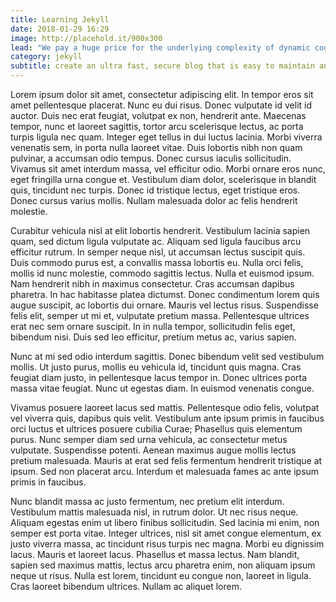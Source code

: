 ```yaml
---
title: Learning Jekyll
date: 2018-01-29 16:29
image: http://placehold.it/900x300
lead: "We pay a huge price for the underlying complexity of dynamic code running on a server for every request - a price we could avoid paying entirely when this kind of complexity is not needed."
category: jekyll
subtitle: create an ultra fast, secure blog that is easy to maintain and easy to scale
---
```


Lorem ipsum dolor sit amet, consectetur adipiscing elit. In tempor eros sit amet pellentesque placerat. Nunc eu dui risus. Donec vulputate id velit id auctor. Duis nec erat feugiat, volutpat ex non, hendrerit ante. Maecenas tempor, nunc et laoreet sagittis, tortor arcu scelerisque lectus, ac porta turpis ligula nec quam. Integer eget tellus in dui luctus lacinia. Morbi viverra venenatis sem, in porta nulla laoreet vitae. Duis lobortis nibh non quam pulvinar, a accumsan odio tempus. Donec cursus iaculis sollicitudin. Vivamus sit amet interdum massa, vel efficitur odio. Morbi ornare eros nunc, eget fringilla urna congue et. Vestibulum diam dolor, scelerisque in blandit quis, tincidunt nec turpis. Donec id tristique lectus, eget tristique eros. Donec cursus varius mollis. Nullam malesuada dolor ac felis hendrerit molestie.

Curabitur vehicula nisl at elit lobortis hendrerit. Vestibulum lacinia sapien quam, sed dictum ligula vulputate ac. Aliquam sed ligula faucibus arcu efficitur rutrum. In semper neque nisl, ut accumsan lectus suscipit quis. Duis commodo purus est, a convallis massa lobortis eu. Nulla orci felis, mollis id nunc molestie, commodo sagittis lectus. Nulla et euismod ipsum. Nam hendrerit nibh in maximus consectetur. Cras accumsan dapibus pharetra. In hac habitasse platea dictumst. Donec condimentum lorem quis augue suscipit, ac lobortis dui ornare. Mauris vel lectus risus. Suspendisse felis elit, semper ut mi et, vulputate pretium massa. Pellentesque ultrices erat nec sem ornare suscipit. In in nulla tempor, sollicitudin felis eget, bibendum nisi. Duis sed leo efficitur, pretium metus ac, varius sapien.

Nunc at mi sed odio interdum sagittis. Donec bibendum velit sed vestibulum mollis. Ut justo purus, mollis eu vehicula id, tincidunt quis magna. Cras feugiat diam justo, in pellentesque lacus tempor in. Donec ultrices porta massa vitae feugiat. Nunc ut egestas diam. In euismod venenatis congue.

Vivamus posuere laoreet lacus sed mattis. Pellentesque odio felis, volutpat vel viverra quis, dapibus quis velit. Vestibulum ante ipsum primis in faucibus orci luctus et ultrices posuere cubilia Curae; Phasellus quis elementum purus. Nunc semper diam sed urna vehicula, ac consectetur metus vulputate. Suspendisse potenti. Aenean maximus augue mollis lectus pretium malesuada. Mauris at erat sed felis fermentum hendrerit tristique at ipsum. Sed non placerat arcu. Interdum et malesuada fames ac ante ipsum primis in faucibus.

Nunc blandit massa ac justo fermentum, nec pretium elit interdum. Vestibulum mattis malesuada nisl, in rutrum dolor. Ut nec risus neque. Aliquam egestas enim ut libero finibus sollicitudin. Sed lacinia mi enim, non semper est porta vitae. Integer ultrices, nisl sit amet congue elementum, ex justo viverra massa, ac tincidunt risus turpis nec magna. Morbi eu dignissim lacus. Mauris et laoreet lacus. Phasellus et massa lectus. Nam blandit, sapien sed maximus mattis, lectus arcu pharetra enim, non aliquam ipsum neque ut risus. Nulla est lorem, tincidunt eu congue non, laoreet in ligula. Cras laoreet bibendum ultrices. Nullam ac aliquet lorem.
